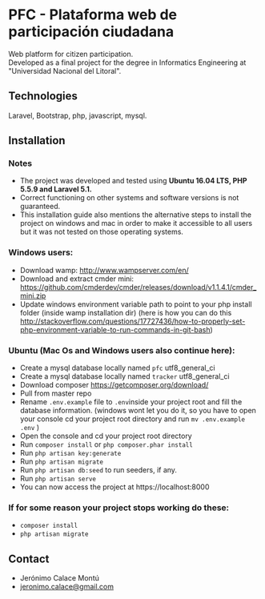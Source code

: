 # PFC - Plataforma web de participación ciudadana
Web platform for citizen participation.  
Developed as a final project for the degree in Informatics Engineering at "Universidad Nacional del Litoral".

## Technologies
Laravel, Bootstrap, php, javascript, mysql.

## Installation

### Notes
- The project was developed and tested using **Ubuntu 16.04 LTS, PHP 5.5.9 and Laravel 5.1.**
- Correct functioning on other systems and software versions is not guaranteed.
- This installation guide also mentions the alternative steps to install the project on windows and mac in order to make it accessible to all users but it was not tested on those operating systems.

### Windows users:
- Download wamp: http://www.wampserver.com/en/
- Download and extract cmder mini: https://github.com/cmderdev/cmder/releases/download/v1.1.4.1/cmder_mini.zip
- Update windows environment variable path to point to your php install folder (inside wamp installation dir) (here is how you can do this http://stackoverflow.com/questions/17727436/how-to-properly-set-php-environment-variable-to-run-commands-in-git-bash)

### Ubuntu (Mac Os and Windows users also continue here):
- Create a mysql  database locally named `pfc` utf8_general_ci
- Create a mysql  database locally named `tracker` utf8_general_ci 
- Download composer https://getcomposer.org/download/
- Pull from master repo
- Rename `.env.example` file to `.env`inside your project root and fill the database information.
  (windows wont let you do it, so you have to open your console cd your project root directory and run `mv .env.example .env` )
- Open the console and cd your project root directory
- Run `composer install` or ```php composer.phar install```
- Run `php artisan key:generate` 
- Run `php artisan migrate`
- Run `php artisan db:seed` to run seeders, if any.
- Run `php artisan serve`
-  You can now access the project at https://localhost:8000

### If for some reason your project stops working do these:
- `composer install`
- `php artisan migrate`


## Contact 

- Jerónimo Calace Montú
- jeronimo.calace@gmail.com

